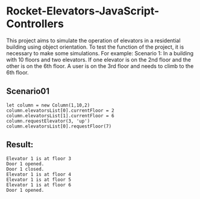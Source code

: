 
# Rocket-Elevators-JavaScript-Controllers

This project aims to simulate the operation of elevators in a residential building using object orientation.
To test the function of the project, it is necessary to make some simulations.
For example:
Scenario 1:
In a building with 10 floors and two elevators.
If one elevator is on the 2nd floor and the other is on the 6th floor.
A user is on the 3rd floor and needs to climb to the 6th floor.


## Scenario01
```
let column = new Column(1,10,2)
column.elevatorsList[0].currentFloor = 2
column.elevatorsList[1].currentFloor = 6
column.requestElevator(3, 'up')
column.elevatorsList[0].requestFloor(7)
```
## Result:
```
Elevator 1 is at floor 3
Door 1 opened.
Door 1 closed.
Elevator 1 is at floor 4
Elevator 1 is at floor 5
Elevator 1 is at floor 6
Door 1 opened.
```